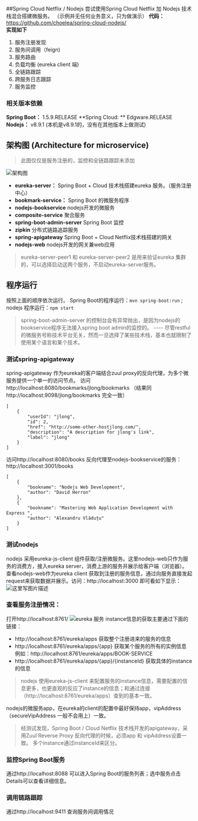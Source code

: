 ##Spring Cloud Netflix / Nodejs
尝试使用Spring Cloud Netflix 加 Nodejs 技术栈混合搭建微服务。 （示例并无任何业务意义，只为做演示）
**代码：** https://github.com/choelea/spring-cloud-nodejs/  
**实现如下**
1. 服务注册发现
2. 服务间调用（feign)
3. 服务路由
4. 负载均衡 (eureka client 端)
5. 全链路跟踪
6. 跨服务日志跟踪
7. 服务监控

###  相关版本依赖
**Spring Boot：** 1.5.9.RELEASE
**Spring Cloud: ** Edgware.RELEASE
**Nodejs：**  v8.9.1  (本机是v8.9.1的，没有在其他版本上做测试)
## 架构图 (Architecture for microservice)
> 此图仅仅是服务注册的，监控和全链路跟踪未添加

![架构图](http://img.blog.csdn.net/20170701223331565?watermark/2/text/aHR0cDovL2Jsb2cuY3Nkbi5uZXQvY2hvZWxlYQ==/font/5a6L5L2T/fontsize/400/fill/I0JBQkFCMA==/dissolve/70/gravity/SouthEast) 

 - **eureka-server：** Spring Boot + Cloud 技术栈搭建eureka 服务。（服务注册中心）
 - **bookmark-service：** Spring Boot 的微服务程序
 - **nodejs-bookservice** nodejs开发的微服务
 - **composite-service**  聚合服务
 - **spring-boot-admin-server** Spring Boot 监控
 - **zipkin**  分布式链路追踪服务
 - **spring-apigateway** Spring Boot + Cloud Netflix技术栈搭建的网关
 - **nodejs-web** nodejs开发的网关兼web应用

> eureka-server-peer1 和 eureka-server-peer2 是用来验证eureka 集群的，可以选择启动这两个服务，不启动eureka-server服务。

## 程序运行
按照上面的顺序依次运行。  Spring Boot的程序运行：`mvn spring-boot:run` ; nodejs 程序运行：`npm start` 
> spring-boot-admin-server 的控制台会有异常抛出，是因为nodejs的 bookservice程序无法接入spring boot admin的监控的。 ---- 尽管restful的微服务号称技术平台无关，然而一旦选择了某些技术栈，基本也就限制了使用某个语言和某个技术。

### 测试spring-apigateway
spring-apigateway 作为eureka的客户端结合zuul proxy的反向代理，为多个微服务提供一个单一的访问节点。
访问http://localhost:8080/bookmarks/jlong/bookmarks （结果同http://localhost:9098/jlong/bookmarks 完全一致）

```
[
	{
		"userId": "jlong",
		"id": 2,
		"href": "http://some-other-hostjlong.com/",
		"description": "A description for jlong's link",
		"label": "jlong"
	}
]
```
访问http://localhost:8080/books  反向代理至nodejs-bookservice的服务：http://localhost:3001/books

```
[
	{
		"bookname": "Nodejs Web Development",
		"author": "David Herron"
	},
	{
		"bookname": "Mastering Web Application Development with Express ",
		"author": "Alexandru Vlăduțu"
	}
]
```

### 测试nodejs
nodejs 采用eureka-js-client 组件获取/注册微服务。这里nodejs-web只作为服务的消费方，接入eureka server，消费上游的服务并展示给客户端（浏览器）。 
查看nodejs-web作为eureka client 获取到注册的服务信息，通过向服务直接发起request来获取数据并展示。访问：http://localhost:3000 即可看如下显示：
![这里写图片描述](http://img.blog.csdn.net/20170701225905199?watermark/2/text/aHR0cDovL2Jsb2cuY3Nkbi5uZXQvY2hvZWxlYQ==/font/5a6L5L2T/fontsize/400/fill/I0JBQkFCMA==/dissolve/70/gravity/SouthEast)

### 查看服务注册情况： 
打开http://localhost:8761/
![eureka 服务](http://img.blog.csdn.net/20170701224809235?watermark/2/text/aHR0cDovL2Jsb2cuY3Nkbi5uZXQvY2hvZWxlYQ==/font/5a6L5L2T/fontsize/400/fill/I0JBQkFCMA==/dissolve/70/gravity/SouthEast)
instance信息的获取主要通过下面的链接：
 - http://localhost:8761/eureka/apps  获取整个注册进来的服务的信息
 - http://localhost:8761/eureka/apps/{app} 获取某个服务的所有的实例信息 例如：http://localhost:8761/eureka/apps/BOOK-SERVICE  
 - http://localhost:8761/eureka/apps/{app}/{instanceId}  获取具体的instance的信息
> nodejs 使用eureka-js-client 来配置服务的instance信息，需要配置的信息更多，也更直观的反应了instance的信息；和通过连接（http://localhost:8761/eureka/apps）查到的基本一致。

nodejs的微服务app，在eureka的client的配置中最好保持app，vipAddress（secureVipAddress 一般不会用上）一致。
> 经测试发现，Spring Boot / Cloud Netflix 技术栈开发的apigateway，采用Zuul Reverse Proxy 反向代理的时候，必须app 和 vipAddress设置一致。 多个instance通过instanceId来区分。

### 监控Spring Boot服务
通过http://localhost:8088 可以进入Spring Boot的服务列表；选中服务点击Details可以查看详细信息。
### 调用链路跟踪
通过http://localhost:9411 查询服务间调用情况